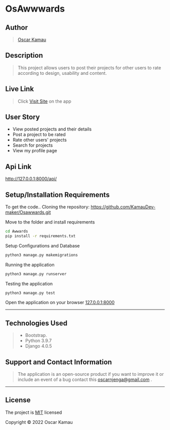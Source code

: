 # OsAwwwards

## Author
> [Oscar Kamau](https://github.com/KamauDev-maker)


## Description
>This project allows users to post their projects for other users to rate according to design, usability and content.

## Live Link
> Click [Visit Site](https://awwards2030.herokuapp.com/ "Visit Site") on the app


## User Story
* View posted projects and their details
* Post a project to be rated
* Rate other users' projects
* Search for projects 
* View my profile page

## Api Link
http://127.0.0.1:8000/api/


## Setup/Installation Requirements
To get the code..
Cloning the repository:
https://github.com/KamauDev-maker/Osawwards.git
  
Move to the folder and install requirements
  ```bash
  cd Awwards
  pip install -r requirements.txt
  ```
Setup Configurations and  Database
  ```bash 
  python3 manage.py makemigrations 
  ``` 
Running the application
  ```bash
  python3 manage.py runserver
  ```
  
Testing the application
  ```bash
  python3 manage.py test
  ```
Open the application on your browser 
[127.0.0.1:8000](http://127.0.0.1:8000/)

---

## Technologies Used
>* Bootstrap.
>* Python 3.9.7
>* Django 4.0.5

## Support and Contact Information
> The application is an open-source product if you  want to improve it or include an event of a bug  contact this
> oscarnjenga@gmail.com .

***

## License
The project is [MIT](LICENSE) licensed 

Copyright &copy; 2022 Oscar Kamau

